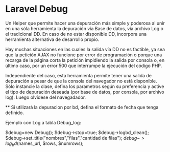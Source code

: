 # Laravel Debug

Un Helper que permite hacer una depuración más simple y poderosa al unir en una sóla herramienta la depuración vía Base de datos, vía archivo Log o el tradicional DD. En caso de no estar disponible DD,  incorpora una herramienta alternativa de desarrollo propio.

Hay muchas situaciones en las cuales la salida vía DD no es factible, ya sea que la petición AJAX no funcione por error de programación o porque una recarga de la página corta la petición impidiendo la salida por consola o, en último caso, por un error 500 que interrumpe la ejecución del código PHP.

Independiente del caso, esta herramienta permite tener una salida de depuración a pesar de que la consola del navegador no está disponible. Sólo instancie la clase, defina los parametros según su preferencia y active el tipo de depuración deseada (por base de datos, por consola, por archivo log). Luego olvídese del navegadador.

** Si utilizará la depuracion por bd, defina el formato de  fecha que tenga definido.

Ejemplo con Log a tabla Debug_log:

  $debug=new Debug();
  $debug->stop=true;
  $debug->logbd_clean();
  $debug->set_title("nombres","filas","cantidad de filas");
  $debug->log_bd($names_url, $rows, $numrows);
